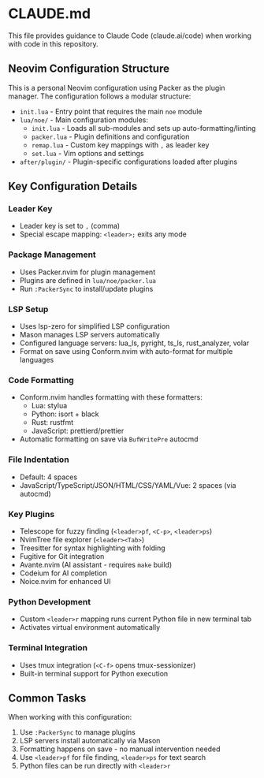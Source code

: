 # CLAUDE.md

This file provides guidance to Claude Code (claude.ai/code) when working with code in this repository.

## Neovim Configuration Structure

This is a personal Neovim configuration using Packer as the plugin manager. The configuration follows a modular structure:

- `init.lua` - Entry point that requires the main `noe` module
- `lua/noe/` - Main configuration modules:
  - `init.lua` - Loads all sub-modules and sets up auto-formatting/linting
  - `packer.lua` - Plugin definitions and configuration
  - `remap.lua` - Custom key mappings with `,` as leader key
  - `set.lua` - Vim options and settings
- `after/plugin/` - Plugin-specific configurations loaded after plugins

## Key Configuration Details

### Leader Key
- Leader key is set to `,` (comma)
- Special escape mapping: `<leader>;` exits any mode

### Package Management
- Uses Packer.nvim for plugin management
- Plugins are defined in `lua/noe/packer.lua`
- Run `:PackerSync` to install/update plugins

### LSP Setup
- Uses lsp-zero for simplified LSP configuration
- Mason manages LSP servers automatically
- Configured language servers: lua_ls, pyright, ts_ls, rust_analyzer, volar
- Format on save using Conform.nvim with auto-format for multiple languages

### Code Formatting
- Conform.nvim handles formatting with these formatters:
  - Lua: stylua
  - Python: isort + black
  - Rust: rustfmt
  - JavaScript: prettierd/prettier
- Automatic formatting on save via `BufWritePre` autocmd

### File Indentation
- Default: 4 spaces
- JavaScript/TypeScript/JSON/HTML/CSS/YAML/Vue: 2 spaces (via autocmd)

### Key Plugins
- Telescope for fuzzy finding (`<leader>pf`, `<C-p>`, `<leader>ps`)
- NvimTree file explorer (`<leader><Tab>`)
- Treesitter for syntax highlighting with folding
- Fugitive for Git integration
- Avante.nvim (AI assistant - requires `make` build)
- Codeium for AI completion
- Noice.nvim for enhanced UI

### Python Development
- Custom `<leader>r` mapping runs current Python file in new terminal tab
- Activates virtual environment automatically

### Terminal Integration
- Uses tmux integration (`<C-f>` opens tmux-sessionizer)
- Built-in terminal support for Python execution

## Common Tasks

When working with this configuration:
1. Use `:PackerSync` to manage plugins
2. LSP servers install automatically via Mason
3. Formatting happens on save - no manual intervention needed
4. Use `<leader>pf` for file finding, `<leader>ps` for text search
5. Python files can be run directly with `<leader>r`
